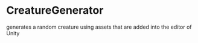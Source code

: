 # CreatureGenerator
generates a random creature using assets that are added into the editor of Unity
